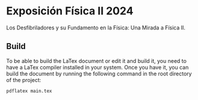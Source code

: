 # Exposición Física II 2024

Los Desfibriladores y su Fundamento en la Física: Una Mirada a Física II.

## Build

To be able to build the LaTex document or edit it and build it, you need to have a LaTex compiler installed in your system. Once you have it, you can build the document by running the following command in the root directory of the project:

```bash
pdflatex main.tex
```

